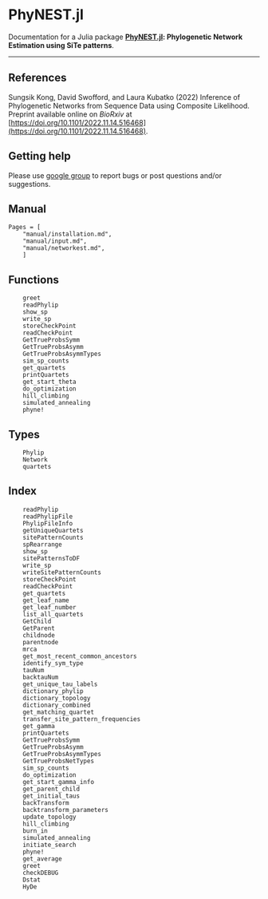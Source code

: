 # PhyNEST.jl

Documentation for a Julia package **[PhyNEST.jl](https://github.com/sungsik-kong/PhyNEST.jl): Phylogenetic Network Estimation using SiTe patterns**.

---

## References
Sungsik Kong, David Swofford, and Laura Kubatko (2022) Inference of Phylogenetic Networks from Sequence Data using Composite Likelihood. Preprint available online on *BioRxiv* at [https://doi.org/10.1101/2022.11.14.516468](https://doi.org/10.1101/2022.11.14.516468).

## Getting help
Please use [google group](https://groups.google.com/g/phynest-users) to report bugs or post questions and/or suggestions.

## Manual
```@contents
Pages = [
    "manual/installation.md",
    "manual/input.md",
    "manual/networkest.md",
    ]
```

## Functions
```@docs
    greet
    readPhylip
    show_sp
    write_sp
    storeCheckPoint
    readCheckPoint
    GetTrueProbsSymm
    GetTrueProbsAsymm
    GetTrueProbsAsymmTypes
    sim_sp_counts
    get_quartets
    printQuartets
    get_start_theta
    do_optimization
    hill_climbing
    simulated_annealing
    phyne!
```
## Types
```@docs
    Phylip
    Network
    quartets
```

## Index
```@index
    readPhylip
    readPhylipFile
    PhylipFileInfo
    getUniqueQuartets
    sitePatternCounts
    spRearrange
    show_sp
    sitePatternsToDF
    write_sp
    writeSitePatternCounts
    storeCheckPoint
    readCheckPoint
    get_quartets
    get_leaf_name
    get_leaf_number
    list_all_quartets
    GetChild
    GetParent
    childnode
    parentnode
    mrca
    get_most_recent_common_ancestors
    identify_sym_type
    tauNum
    backtauNum
    get_unique_tau_labels
    dictionary_phylip
    dictionary_topology
    dictionary_combined
    get_matching_quartet
    transfer_site_pattern_frequencies
    get_gamma
    printQuartets
    GetTrueProbsSymm
    GetTrueProbsAsymm
    GetTrueProbsAsymmTypes
    GetTrueProbsNetTypes
    sim_sp_counts
    do_optimization
    get_start_gamma_info
    get_parent_child
    get_initial_taus
    backTransform
    backtransform_parameters
    update_topology
    hill_climbing
    burn_in
    simulated_annealing
    initiate_search
    phyne!
    get_average
    greet
    checkDEBUG
    Dstat
    HyDe
```